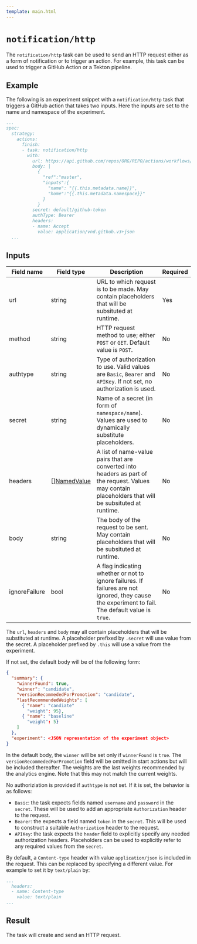 ```yaml
---
template: main.html
---
```


# `notification/http`
The `notification/http` task can be used to send an HTTP request either as a form of notification or to trigger an action. For example, this task can be used to trigger a GitHub Action or a Tekton pipeline.

## Example
The following is an experiment snippet with a `notification/http` task that triggers a GitHub action that takes two inputs. Here the inputs are set to the name and namespace of the experiment.

```yaml
...
spec:
  strategy:
    actions:
      finish:
      - task: notification/http
        with:
          url: https://api.github.com/repos/ORG/REPO/actions/workflows/ACTION.yaml/dispatches
          body: |
            {
              "ref":"master", 
              "inputs":{
                "name": "{{.this.metadata.name}}",
                "home":"{{.this.metadata.namespace}}"
              }
            }
          secret: default/github-token
          authType: Bearer
          headers:
          - name: Accept
            value: application/vnd.github.v3+json
  ...
```

## Inputs
| Field name | Field type | Description | Required |
| ----- | ---- | ----------- | -------- |
| url | string | URL to which request is to be made. May contain placeholders that will be subsituted at runtime. | Yes |
| method | string | HTTP request method to use; either `POST` or `GET`. Default value is `POST`. | No |
| authtype | string | Type of authorization to use. Valid values are `Basic`, `Bearer` and `APIKey`. If not set, no authorization is used. | No |
| secret | string | Name of a secret (in form of `namespace/name`). Values are used to dynamically substitute placeholders. | No |
| headers | [][NamedValue](../../experiment/#namedvalue) | A list of name-value pairs that are converted into headers as part of the request. Values may contain placeholders that will be subsituted at runtime.| No |
| body | string | The body of the request to be sent. May contain placeholders that will be subsituted at runtime. | No |
| ignoreFailure | bool | A flag indicating whether or not to ignore failures. If failures are not ignored, they cause the experiment to fail. The default value is `true`. | No |

The `url`, `headers` and `body` may all contain placeholders that will be substituted at runtime. 
A placeholder prefixed by `.secret` will use value from the secret. 
A placeholder prefixed by `.this` will use a value from the experiment.

If not set, the default body will be of the following form:

```json
{
  "summary": {
    "winnerFound": true,
    "winner": "candidate",
    "versionRecommededForPromotion": "candidate",
    "lastRecommendedWeights": [
      { "name": "candiate"
        "weight": 95},
      { "name": "baseline"
        "weight": 5}
    ]
  },
  "experiment": <JSON representation of the experiment object>
}
```

In the default body, the `winner` will be set only if `winnerFound` is `true`. The `versionRecommededForPromotion` field will be omitted in start actions but will be included thereafter.
The weights are the last weights recommended by the analytics engine. Note that this may not match the current weights.

No authoriziation is provided if `authtype` is not set. If it is set, the behavior is as follows:

  - `Basic`: the task expects fields named `username` and `password` in the `secret`. These will be used to add an appropriate `Authorization` header to the request.
  - `Bearer`: the expects a field named `token` in the `secret`. This will be used to construct a suitable `Authorization` header to the request.
  - `APIKey`: the task expects the `header` field to explicitly specify any needed authorization headers. Placeholders can be used to explicitly refer to any required values from the `secret`.

By default, a `Content-type` header with value `application/json` is included in the request. This can be replaced by specifying a different value. For example to set it by `text/plain` by:

```yaml
...
  headers:
  - name: Content-type
    value: text/plain
...
```

## Result
The task will create and send an HTTP request.
